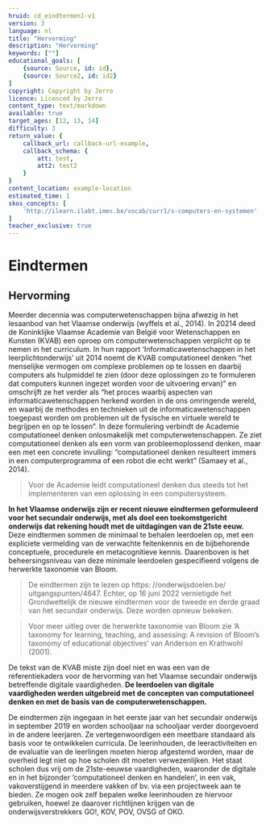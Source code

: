 ```yaml
---
hruid: cd_eindtermen1-v1
version: 3
language: nl
title: "Hervorming"
description: "Hervorming"
keywords: [""]
educational_goals: [
    {source: Source, id: id}, 
    {source: Source2, id: id2}
]
copyright: Copyright by Jerro
licence: Licenced by Jerro
content_type: text/markdown
available: true
target_ages: [12, 13, 14]
difficulty: 3
return_value: {
    callback_url: callback-url-example,
    callback_schema: {
        att: test,
        att2: test2
    }
}
content_location: example-location
estimated_time: 1
skos_concepts: [
    'http://ilearn.ilabt.imec.be/vocab/curr1/s-computers-en-systemen'
]
teacher_exclusive: true
---
```


# Eindtermen

## Hervorming

Meerder decennia was computerwetenschappen bijna afwezig in het lesaanbod van het Vlaamse onderwijs (wyffels et al., 2014). In 20214 deed de Koninklijke
Vlaamse Academie van België voor Wetenschappen en Kunsten (KVAB) een oproep om computerwetenschappen verplicht op te nemen in het curriculum. In hun
rapport ‘Informaticawetenschappen in het leerplichtonderwijs’ uit 2014 noemt de KVAB computationeel denken “het menselijke vermogen om complexe problemen
op te lossen en daarbij computers als hulpmiddel te zien (door deze oplossingen zo te formuleren dat computers kunnen ingezet worden voor de uitvoering ervan)” en
omschrijft ze het verder als “het proces waarbij aspecten van informaticawetenschappen herkend worden in de ons omringende wereld, en waarbij de methodes
en technieken uit de informaticawetenschappen toegepast worden om problemen uit de fysische en virtuele wereld te begrijpen en op te lossen”. In deze formulering
verbindt de Academie computationeel denken onlosmakelijk met computerwetenschappen. Ze ziet computationeel denken als een vorm van probleemoplossend
denken, maar een met een concrete invulling: “computationeel denken resulteert immers in een computerprogramma of een robot die echt werkt” (Samaey et al., 2014).

> Voor de Academie leidt computationeel denken dus steeds tot het implementeren van een oplossing in een computersysteem.

**In het Vlaamse onderwijs zijn er recent nieuwe eindtermen geformuleerd voor het secundair onderwijs, met als doel een toekomstgericht onderwijs dat rekening houdt met de uitdagingen van de 21ste eeuw.** Deze eindtermen sommen de minimaal te behalen leerdoelen op, met een expliciete vermelding van de verwachte feitenkennis
en de bijbehorende conceptuele, procedurele en metacognitieve kennis. Daarenboven is het beheersingsniveau van deze minimale leerdoelen gespecifieerd volgens de herwerkte taxonomie van Bloom.

> De eindtermen zijn te lezen op https: //onderwijsdoelen.be/ uitgangspunten/4647. Echter, op 16 juni 2022 vernietigde het Grondwettelijk de nieuwe eindtermen voor de
tweede en derde graad van het secundair onderwijs. Deze worden opnieuw bekeken.

> Voor meer uitleg over de herwerkte taxonomie van Bloom zie  ‘A taxonomy for learning, teaching, and assessing: A revision of Bloom’s taxonomy of educational objectives’ van Anderson en Krathwohl (2001).

De tekst van de KVAB miste zijn doel niet en was een van de referentiekaders voor de hervorming van het Vlaamse secundair onderwijs betreffende digitale vaardigheden. **De leerdoelen van digitale vaardigheden werden uitgebreid met de concepten van computationeel denken en met de basis van de computerwetenschappen.**

De eindtermen zijn ingegaan in het eerste jaar van het secundair onderwijs in september 2019 en worden schooljaar na schooljaar verder doorgevoerd in de andere
leerjaren. Ze vertegenwoordigen een meetbare standaard als basis voor te ontwikkelen curricula. De leerinhouden, de leeractiviteiten en de evaluatie van de
leerlingen moeten hierop afgestemd worden, maar de overheid legt niet op hoe scholen dit moeten verwezenlijken.
Het staat scholen dus vrij om de 21ste-eeuwse vaardigheden, waaronder de digitale en in het bijzonder ‘computationeel denken en handelen’, in een vak, vakoverstijgend in meerdere vakken of bv. via een projectweek aan te bieden. Ze mogen ook zelf bepalen welke leerinhouden ze hiervoor gebruiken, hoewel ze daarover richtlijnen krijgen van de onderwijsverstrekkers GO!, KOV, POV, OVSG of OKO.
